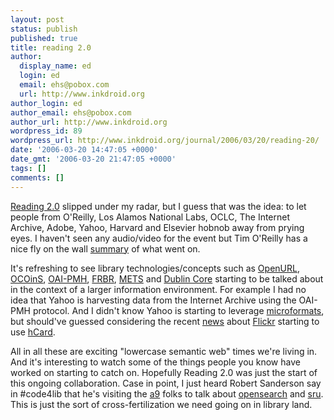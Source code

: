 ```yaml
---
layout: post
status: publish
published: true
title: reading 2.0
author:
  display_name: ed
  login: ed
  email: ehs@pobox.com
  url: http://www.inkdroid.org
author_login: ed
author_email: ehs@pobox.com
author_url: http://www.inkdroid.org
wordpress_id: 89
wordpress_url: http://www.inkdroid.org/journal/2006/03/20/reading-20/
date: '2006-03-20 14:47:05 +0000'
date_gmt: '2006-03-20 21:47:05 +0000'
tags: []
comments: []
---
```

<p><a href="http://web.archive.org/web/20070623084839/http://ono.cdlib.org/archives/shimenawa/000219.html">Reading 2.0</a> slipped under my radar, but I guess that was the idea: to let people from O'Reilly, Los Alamos National Labs, OCLC, The Internet Archive, Adobe, Yahoo, Harvard and Elsevier hobnob away from prying eyes. I haven't seen any audio/video for the event but Tim O'Reilly has a nice fly on the wall <a href="http://web.archive.org/web/20080705050657/http://radar.oreilly.com/archives/2006/03/link_list_reading_20_1.html">summary</a> of what went on.</p>
<p>It's refreshing to see library technologies/concepts such as <a href="http://web.archive.org/web/20071009055221/http://www.niso.org:80/committees/committee_ax.html">OpenURL</a>, <a href="http://ocoins.info">OCOinS</a>, <a href="http://www.openarchives.org">OAI-PMH</a>, <a href="http://www.oclc.org/research/projects/frbr/">FRBR</a>, <a href="http://www.loc.gov/standards/mets/">METS</a> and <a href="http://dublincore.org">Dublin Core</a> starting to be talked about in the context of a larger information environment. For example I had no idea that Yahoo is harvesting data from the Internet Archive using the OAI-PMH protocol. And I didn't know Yahoo is starting to leverage <a href="http://microformats.org">microformats</a>, but should've guessed considering the recent <a href="http://microformats.org/discuss/mail/microformats-discuss/2006-March/003287.html">news</a> about <a href="http://flickr.com">Flickr</a> starting to use <a href="http://microformats.org/wiki/hcard">hCard</a>.</p>
<p>All in all these are exciting "lowercase semantic web" times we're living in. And it's interesting to watch some of the things people you know have worked on starting to catch on. Hopefully Reading 2.0 was just the start of this ongoing collaboration. Case in point, I just heard Robert Sanderson say in #code4lib that he's visiting the <a href="http://a9.com">a9</a> folks to talk about <a href="http://opensearch.a9.com">opensearch</a> and <a href="http://www.loc.gov/standards/sru/">sru</a>. This is just the sort of cross-fertilization we need going on in library land.</p>
